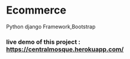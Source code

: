# Ecommerce
Python django Framework,Bootstrap
### live demo of this project : https://centralmosque.herokuapp.com/
